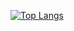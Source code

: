 
[![Top Langs](https://github-readme-stats.vercel.app/api/top-langs/?username=SpensDee&layout=compact)](https://github.com/SpensDee/github-readme-stats)

